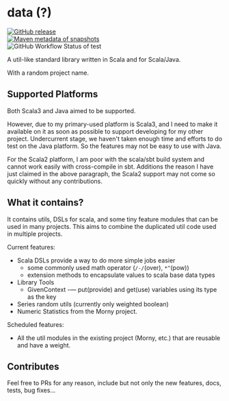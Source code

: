 # data (?)

[badge_release_img]: https://img.shields.io/github/v/release/suk-ws/da4a?display_name=release&label=latest&color=#00fa9a
[badge_release_target]: https://mvn.sukazyo.cc/#/releases/cc/sukazyo/da4a
[badge_tests_img]: https://img.shields.io/github/actions/workflow/status/suk-ws/da4a/test?label=Tests&color=dark-green
[badge_snapshot_img]: https://img.shields.io/maven-metadata/v?metadataUrl=https%3A%2F%2Fmvn.sukazyo.cc%2Fsnapshots%2Fcc%2Fsukazyo%2Fda4a%2Fmaven-metadata.xml&label=snapshots&color=%231e90ff
[badge_snapshot_target]: https://mvn.sukazyo.cc/#/snapshots/cc/sukazyo/da4a
[![GitHub release][badge_release_img]][badge_release_target]  
[![Maven metadata of snapshots][badge_snapshot_img]][badge_snapshot_target]  
![GitHub Workflow Status of test][badge_tests_img]

A util-like standard library written in Scala and for Scala/Java.

With a random project name.

## Supported Platforms

Both Scala3 and Java aimed to be supported.

However, due to my primary-used platform is Scala3, and I need to make
it available on it as soon as possible to support developing for my
other project. Undercurrent stage, we haven't taken enough time and
efforts to do test on the Java platform. So the features may not be easy
to use with Java.

For the Scala2 platform, I am poor with the scala/sbt build system and
cannot work easily with cross-compile in sbt. Additions the reason
I have just claimed in the above paragraph, the Scala2 support may not
come so quickly without any contributions.

## What it contains?

It contains utils, DSLs for scala, and some tiny feature modules that
can be used in many projects. This aims to combine the duplicated util
code used in multiple projects.

Current features:

- Scala DSLs provide a way to do more simple jobs easier
  - some commonly used math operator (`/-/`(over), `*^`(pow))
  - extension methods to encapsulate values to scala base data types
- Library Tools
  - GivenContext -— put(provide) and get(use) variables using its type as
    the key
- Series random utils (currently only weighted boolean)
- Numeric Statistics from the Morny project.

Scheduled features:

- All the util modules in the existing project (Morny, etc.) that are
  reusable and have a weight.

## Contributes

Feel free to PRs for any reason, include but not only the new features,
docs, tests, bug fixes...
